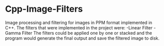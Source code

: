 # Cpp-Image-Filters
Image processing and filtering for images in PPM format implemented in C++. The filters that were implemented in the project were: 
-Linear Filter 
-Gamma Filter 
The filters could be applied one by one or stacked and the program would generate the final output and save the filtered image to disk. 
